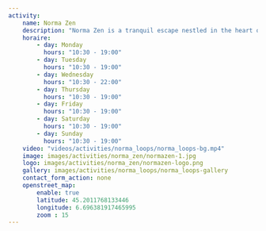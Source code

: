 ```yaml
---
activity:
    name: Norma Zen
    description: "Norma Zen is a tranquil escape nestled in the heart of the La Norma alpine resort, designed to harmonize mountain energy with modern mindfulness." 
    horaire:
        - day: Monday
          hours: "10:30 - 19:00"
        - day: Tuesday
          hours: "10:30 - 19:00"
        - day: Wednesday
          hours: "10:30 - 22:00"
        - day: Thursday
          hours: "10:30 - 19:00"
        - day: Friday
          hours: "10:30 - 19:00"
        - day: Saturday
          hours: "10:30 - 19:00"
        - day: Sunday
          hours: "10:30 - 19:00"
    video: "videos/activities/norma_loops/norma_loops-bg.mp4"
    image: images/activities/norma_zen/normazen-1.jpg
    logo: images/activities/norma_zen/normazen-logo.png
    gallery: images/activities/norma_loops/norma_loops-gallery
    contact_form_action: none       
    openstreet_map:
        enable: true
        latitude: 45.2011768133446 
        longitude: 6.696381917465995
        zoom : 15
---
```

